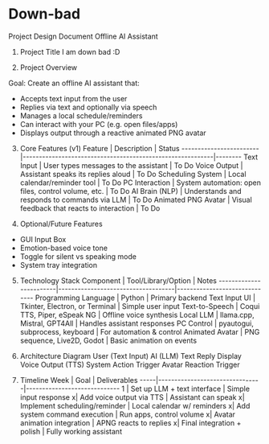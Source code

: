 # Down-bad
Project Design Document  Offline AI Assistant

1.	Project Title
I am down bad :D

3.	Project Overview

Goal:
Create an offline AI assistant that:
-	Accepts text input from the user
-	Replies via text and optionally via speech
-	Manages a local schedule/reminders
-	Can interact with your PC (e.g. open files/apps)
-	Displays output through a reactive animated PNG avatar

3.	Core Features (v1)
Feature                  | Description                                               | Status
------------------------|-----------------------------------------------------------|--------
Text Input              | User types messages to the assistant                      | To Do
Voice Output            | Assistant speaks its replies aloud                        | To Do
Scheduling System       | Local calendar/reminder tool                              | To Do
PC Interaction          | System automation: open files, control volume, etc.       | To Do
AI Brain (NLP)          | Understands and responds to commands via LLM              | To Do
Animated PNG Avatar     | Visual feedback that reacts to interaction                | To Do

4.	Optional/Future Features
-	GUI Input Box
-	Emotion-based voice tone
-	Toggle for silent vs speaking mode
-	System tray integration

5.	Technology Stack
Component                | Tool/Library/Option                | Notes
------------------------|------------------------------------|------------------------------
Programming Language     | Python                             | Primary backend
Text Input UI            | Tkinter, Electron, or Terminal     | Simple user input
Text-to-Speech           | Coqui TTS, Piper, eSpeak NG        | Offline voice synthesis
Local LLM                | llama.cpp, Mistral, GPT4All        | Handles assistant responses
PC Control               | pyautogui, subprocess, keyboard    | For automation & control
Animated Avatar          | PNG sequence, Live2D, Godot        | Basic animation on events

6.	Architecture Diagram
User (Text Input)  AI (LLM) 
      Text Reply Display
      Voice Output (TTS)
      System Action Trigger
      Avatar Reaction Trigger
  	
8.	Timeline 
Week | Goal                           | Deliverables
-----|--------------------------------|-----------------------------
1	| Set up LLM + text interface    | Simple input  response
x| Add voice output via TTS       | Assistant can speak
x| Implement scheduling/reminder  | Local calendar w/ reminders
x| Add system command execution   | Run apps, control volume
x| Avatar animation integration   | APNG reacts to replies
x| Final integration + polish     | Fully working assistant

